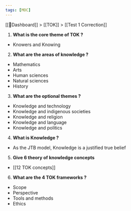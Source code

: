 ```yaml
---
tags: [MOC]
---
```

[[📝Dashboard]] > [[TOK]] > [[Test 1 Correction]]
<br/>

1) **What is the core theme of TOK ?**
- Knowers and Knowing
2) **What are the areas of knowledge ?**
- Mathematics
- Arts
- Human sciences
- Natural sciences
- History
3) **What are the optional themes ?**
- Knowledge and technology
- Knowledge and indigenous societies
- Knowledge and religion 
- Knowledge and language
- Knowledge and politics
4) **What is Knowledge ?**
- As the JTB model, Knowledge is a justified true belief
5) **Give 6 theory of knowledge concepts**
- [[12 TOK concepts]]
6) **What are the 4 TOK frameworks ?**
- Scope
- Perspective
- Tools and methods
- Ethics